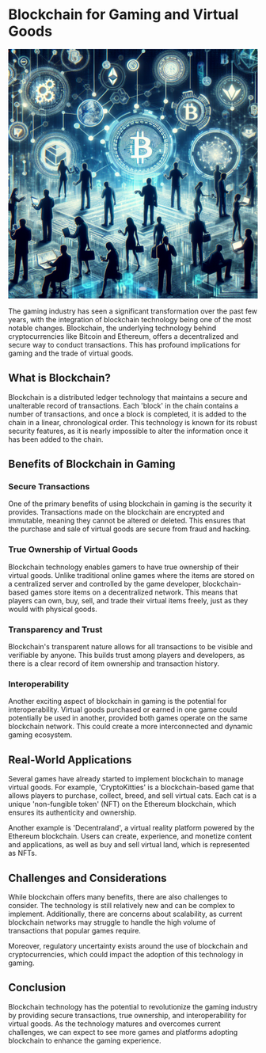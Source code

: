 # Blockchain for Gaming and Virtual Goods

![Blockchain in Gaming](https://raw.githubusercontent.com/Kanakjr/100-days-of-AI-Writing/main/images/Blockchain-for-Gaming-and-Virtual-Goods.png)

The gaming industry has seen a significant transformation over the past few years, with the integration of blockchain technology being one of the most notable changes. Blockchain, the underlying technology behind cryptocurrencies like Bitcoin and Ethereum, offers a decentralized and secure way to conduct transactions. This has profound implications for gaming and the trade of virtual goods.

## What is Blockchain?

Blockchain is a distributed ledger technology that maintains a secure and unalterable record of transactions. Each 'block' in the chain contains a number of transactions, and once a block is completed, it is added to the chain in a linear, chronological order. This technology is known for its robust security features, as it is nearly impossible to alter the information once it has been added to the chain.

## Benefits of Blockchain in Gaming

### Secure Transactions

One of the primary benefits of using blockchain in gaming is the security it provides. Transactions made on the blockchain are encrypted and immutable, meaning they cannot be altered or deleted. This ensures that the purchase and sale of virtual goods are secure from fraud and hacking.

### True Ownership of Virtual Goods

Blockchain technology enables gamers to have true ownership of their virtual goods. Unlike traditional online games where the items are stored on a centralized server and controlled by the game developer, blockchain-based games store items on a decentralized network. This means that players can own, buy, sell, and trade their virtual items freely, just as they would with physical goods.

### Transparency and Trust

Blockchain's transparent nature allows for all transactions to be visible and verifiable by anyone. This builds trust among players and developers, as there is a clear record of item ownership and transaction history.

### Interoperability

Another exciting aspect of blockchain in gaming is the potential for interoperability. Virtual goods purchased or earned in one game could potentially be used in another, provided both games operate on the same blockchain network. This could create a more interconnected and dynamic gaming ecosystem.

## Real-World Applications

Several games have already started to implement blockchain to manage virtual goods. For example, 'CryptoKitties' is a blockchain-based game that allows players to purchase, collect, breed, and sell virtual cats. Each cat is a unique 'non-fungible token' (NFT) on the Ethereum blockchain, which ensures its authenticity and ownership.

Another example is 'Decentraland', a virtual reality platform powered by the Ethereum blockchain. Users can create, experience, and monetize content and applications, as well as buy and sell virtual land, which is represented as NFTs.

## Challenges and Considerations

While blockchain offers many benefits, there are also challenges to consider. The technology is still relatively new and can be complex to implement. Additionally, there are concerns about scalability, as current blockchain networks may struggle to handle the high volume of transactions that popular games require.

Moreover, regulatory uncertainty exists around the use of blockchain and cryptocurrencies, which could impact the adoption of this technology in gaming.

## Conclusion

Blockchain technology has the potential to revolutionize the gaming industry by providing secure transactions, true ownership, and interoperability for virtual goods. As the technology matures and overcomes current challenges, we can expect to see more games and platforms adopting blockchain to enhance the gaming experience.

